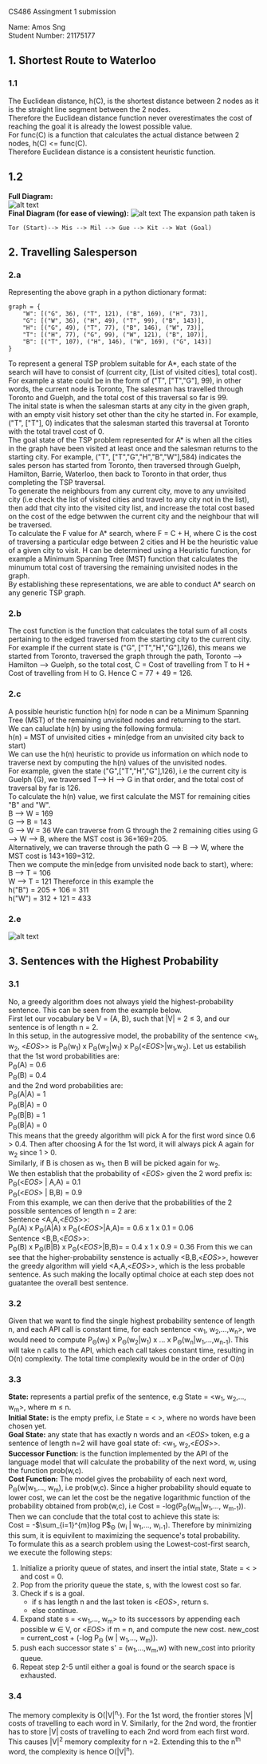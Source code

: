 CS486 Assingment 1 submission

Name: Amos Sng  
Student Number: 21175177

## 1. Shortest Route to Waterloo

### 1.1
The Euclidean distance, h(C), is the shortest distance between 2 nodes as it is the straight line segment between the 2 nodes.  
Therefore the Euclidean distance function never overestimates the cost of reaching the goal it is already the lowest possible value.  
For func(C) is a function that calculates the actual distance between 2 nodes, h(C) <= func(C).  
Therefore Euclidean distance is a consistent heuristic function.

## 1.2
**Full Diagram:**   
![alt text](diagrams/Assignment1Q1.2FullDiagram.png)  
**Final Diagram (for ease of viewing):**
![alt text](diagrams/Assignment1Q1.2FinalDiag.png)
The expansion path taken is
```
Tor (Start)--> Mis --> Mil --> Gue --> Kit --> Wat (Goal)
```

## 2. Travelling Salesperson

### 2.a
Representing the above graph in a python dictionary format:

```
graph = {
    "W": [("G", 36), ("T", 121), ("B", 169), ("H", 73)],
    "G": [("W", 36), ("H", 49), ("T", 99), ("B", 143)],
    "H": [("G", 49), ("T", 77), ("B", 146), ("W", 73)],
    "T": [("H", 77), ("G", 99), ("W", 121), ("B", 107)],
    "B": [("T", 107), ("H", 146), ("W", 169), ("G", 143)]
}
```
To represent a general TSP problem suitable for A*, each state of the search will have to consist of (current city, [List of visited cities], total cost). For example a state could be in the form of ("T", ["T","G"], 99), in other words, the current node is Toronto, The salesman has travelled through Toronto and Guelph, and the total cost of this traversal so far is 99.  
The inital state is when the salesman starts at any city in the given graph, with an empty visit history set other than the city he started in. For example, ("T", ["T"], 0) indicates that the salesman started this traversal at Toronto with the total travel cost of 0.  
The goal state of the TSP problem represented for A* is when all the cities in the graph have been visited at least once and the salesman returns to the starting city. For example, ("T", ["T","G","H","B","W"],584) indicates the sales person has started from Toronto, then traversed through Guelph, Hamilton, Barrie, Waterloo, then back to Toronto in that order, thus completing the TSP traversal.  
To generate the neighbours from any current city, move to any unvisited city (i.e check the list of visited cities and travel to any city not in the list), then add that city into the visited city list, and increase the total cost based on the cost of the edge betwwen the current city and the neighbour that will be traversed.  
To calculate the F value for A* search, where F = C + H, where C is the cost of traversing a particular edge between 2 cities and H be the heuristic value of a given city to visit. H can be determined using a Heuristic function, for example a Minimum Spanning Tree (MST) function that calculates the minumum total cost of traversing the remaining unvisited nodes in the graph.  
By establishing these representations, we are able to conduct A* search on any generic TSP graph.

### 2.b 
The cost function is the function that calculates the total sum of all costs pertaining to the edged traversed from the starting city to the current city.  
For example if the current state is ("G", ["T","H","G"],126), this means we started from Toronto, traversed the graph through the path, Toronto --> Hamilton --> Guelph, so the total cost, C = Cost of travelling from T to H + Cost of travelling from H to G. Hence C = 77 + 49 = 126.

### 2.c  
A possible heuristic function h(n) for node n can be a Minimum Spanning Tree (MST) of the remaining unvisited nodes and returning to the start.  
We can caluclate h(n) by using the following formula:  
h(n) = MST of unvisited cities + min(edge from an unvisited city back to start)  
We can use the h(n) heuristic to provide us information on which node to traverse next by computing the h(n) values of the unvisited nodes.  
For example, given the state ("G",["T","H","G"],126), i.e the current city is Guelph (G), we traversed T--> H --> G in that order, and the total cost of traversal by far is 126.  
To calculate the h(n) value, we first calculate the MST for remaining cities "B" and "W".  
B --> W = 169  
G --> B = 143  
G --> W = 36
We can traverse from G through the 2 remaining cities using G --> W --> B, where the MST cost is 36+169=205.  
Alternatively, we can traverse through the path G --> B --> W, where the MST cost is 143+169=312.  
Then we compute the min(edge from unvisited node back to start), where:  
B --> T = 106  
W --> T = 121
Thereforce in this example the  
h("B") = 205 + 106 = 311  
h("W") = 312 + 121 = 433  

### 2.e  
![alt text](diagrams/Assignment2Qe.png)

## 3. Sentences with the Highest Probability
### 3.1 
No, a greedy algorithm does not always yield the highest-probability sentence. This can be seen from the example below.  
First let our vocabulary be V = {A, B}, such that |V| = 2 $\le$ 3, and our sentence is of length n = 2.  
In this setup, in the autogressive model, the probability of the sentence <w<sub>1</sub>, w<sub>2</sub>, <$EOS$>> is P<sub>Θ</sub>(w<sub>1</sub>) x P<sub>Θ</sub>(w<sub>2</sub>|w<sub>1</sub>) x P<sub>Θ</sub>(<$EOS$>|w<sub>1</sub>,w<sub>2</sub>).
Let us estabilish that the 1st word probabilities are:  
P<sub>Θ</sub>(A) = 0.6  
P<sub>Θ</sub>(B) = 0.4  
and the 2nd word probabilities are:  
P<sub>Θ</sub>(A|A) = 1   
P<sub>Θ</sub>(B|A) = 0   
P<sub>Θ</sub>(B|B) = 1  
P<sub>Θ</sub>(B|A) = 0  
This means that the greedy algorithm will pick A for the first word since 0.6 > 0.4. Then after choosing A for the 1st word, it will always pick A again for w<sub>2</sub> since 1 > 0.  
Similarly, if B is chosen as w<sub>1</sub>, then B will be picked again for w<sub>2</sub>.  
We then establish that the probability of <$EOS$> given the 2 word prefix is:  
P<sub>Θ</sub>(<$EOS$> | A,A) = 0.1  
P<sub>Θ</sub>(<$EOS$> | B,B) = 0.9  
From this example, we can then derive that the probabilities of the 2 possible sentences of length n = 2 are:  
Sentence <A,A,<$EOS$>>:  
P<sub>Θ</sub>(A) x P<sub>Θ</sub>(A|A) x P<sub>Θ</sub>(<$EOS$>|A,A)= = 0.6 x 1 x 0.1 = 0.06  
Sentence <B,B,<$EOS$>>:  
P<sub>Θ</sub>(B) x P<sub>Θ</sub>(B|B) x P<sub>Θ</sub>(<$EOS$>|B,B)= = 0.4 x 1 x 0.9 = 0.36
From this we can see that the higher-probability senstence is actually <B,B,<$EOS$>>, however the greedy algorithm will yield <A,A,<$EOS$>>, which is the less probable sentence. As such making the locally optimal choice at each step does not guatantee the overall best sentence.

### 3.2  
Given that we want to find the single highest probability sentence of length n, and each API call is constant time, for each sentence <w<sub>1</sub>, w<sub>2</sub>,...,w<sub>n</sub>>, we would need to compute P<sub>Θ</sub>(w<sub>1</sub>) x P<sub>Θ</sub>(w<sub>2</sub>|w<sub>1</sub>) x ... x P<sub>Θ</sub>(w<sub>n</sub>|w<sub>1</sub>,...,w<sub>n-1</sub>). This will take n calls to the API, which each call takes constant time, resulting in O(n) complexity.
The total time complexity would be in the order of O(n)

### 3.3
**State:** represents a partial prefix of the sentence, e.g State = <w<sub>1</sub>, w<sub>2</sub>,..., w<sub>m</sub>>, where m $\le$ n.  
**Initial State:** is the empty prefix, i.e State = < >, where no words have been chosen yet.  
**Goal State:** any state that has exactly n words and an <$EOS$> token, e.g a sentence of length n=2 will have goal state of: <w<sub>1</sub>, w<sub>2</sub>,<$EOS$>>.  
**Successor Function:** is the function implemented by the API of the language model that will calculate the probability of the next word, w, using the function prob(w,c).  
**Cost Function:** The model gives the probability of each next word, P<sub>Θ</sub>(w|w<sub>1</sub>,..., w<sub>m</sub>), i.e prob(w,c). Since a higher probability should equate to lower cost, we can let the cost be the negative logarithmic function of the probability obtained from prob(w,c), i.e Cost = -log(P<sub>Θ</sub>(w<sub>m</sub>|w<sub>1</sub>,..., w<sub>m-1</sub>)).  
Then we can conclude that the total cost to achieve this state is:  
Cost = -$\sum_{i=1}^{m}log P$<sub>Θ</sub> (w<sub>i</sub> | w<sub>1</sub>,..., w<sub>i-1</sub>).
Therefore by minimizing this sum, it is equivilent to maximizing the sequence's total probability.  
To formulate this as a search problem using the Lowest-cost-first search, we execute the following steps:  
1. Initialize a priority queue of states, and insert the intial state, State = < > and cost = 0.
2. Pop from the priority queue the state, s, with the lowest cost so far.  
3. Check if s is a goal.
    - if s has length n and the last token is <$EOS$>, return s.
    - else continue.
4. Expand state s = <w<sub>1</sub>,..., w<sub>m</sub>> to its successors by appending each possible w $\in$ V, or <$EOS$> if m = n, and compute the new cost. new_cost = current_cost + (-log P<sub>Θ</sub> (w | w<sub>1</sub>,..., w<sub>m</sub>)).  
5. push each successor state s' = (w<sub>1</sub>,...,w<sub>m</sub>,w) with new_cost into priority queue.  
6. Repeat step 2-5 until either a goal is found or the search space is exhausted.  

### 3.4  
The memory complexity is O(|V|<sup>n,</sup>). For the 1st word, the frontier stores |V| costs of travelling to each word in V. Similarly, for the 2nd word, the frontier has to store |V| costs of travelling to each 2nd word from each first word. This causes |V|<sup>2</sup> memory complexity for n =2. Extending this to the n<sup>th</sup> word, the complexity is hence O(|V|<sup>n</sup>).



